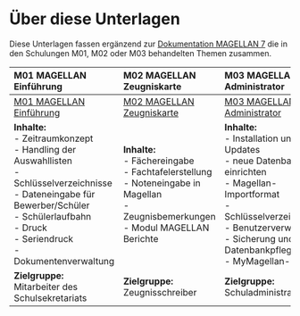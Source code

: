 # Über diese Unterlagen

Diese Unterlagen fassen ergänzend  zur [Dokumentation MAGELLAN 7](https://doc.magellan7.stueber.de) die in den Schulungen M01, M02 oder M03 behandelten Themen zusammen. 


|M01 MAGELLAN Einführung|M02 MAGELLAN Zeugniskarte|M03 MAGELLAN Administrator|
|:--|:--|:--|
|[M01 MAGELLAN Einführung](https://doc.magellan-schulungen.stueber.de/m01/01.organisatorisches/)|[M02 MAGELLAN Zeugniskarte](https://doc.magellan-schulungen.stueber.de/m02/01.organisatorisches/)|[M03 MAGELLAN Administrator](https://doc.magellan-schulungen.stueber.de/m03/01.organisatorisches/)|
|**Inhalte:**<br/>- Zeitraumkonzept<br/>- Handling der Auswahllisten<br/>- Schlüsselverzeichnisse<br/>- Dateneingabe für Bewerber/Schüler<br/>- Schülerlaufbahn<br/>- Druck<br/>- Seriendruck<br/>- Dokumentenverwaltung |**Inhalte:**<br/>- Fächereingabe<br/>- Fachtafelerstellung<br/>- Noteneingabe in Magellan<br/>- Zeugnisbemerkungen<br/>- Modul MAGELLAN Berichte|**Inhalte:**<br/>- Installation und Updates<br/>- neue Datenbank einrichten<br/>- Magellan-Importformat<br/>- Schlüsselverzeichnisse<br/>- Benutzerverwaltung<br/>- Sicherung und Datenbankpflege<br/>- MyMagellan-Center|
|**Zielgruppe:**<br/>Mitarbeiter des Schulsekretariats |**Zielgruppe:**<br/>Zeugnisschreiber|**Zielgruppe:**<br/>Schuladministratoren|
